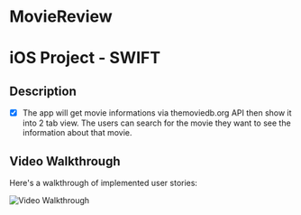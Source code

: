 # MovieReview
# iOS Project - SWIFT

## Description

- [X] The app will get movie informations via themoviedb.org API then show it into 2 tab view. The users can search for the movie they want to see the information about that movie. 
   

## Video Walkthrough

Here's a walkthrough of implemented user stories:

<img src='http://imgur.com/knCa57R' title='Video Walkthrough' width='' alt='Video Walkthrough' />
